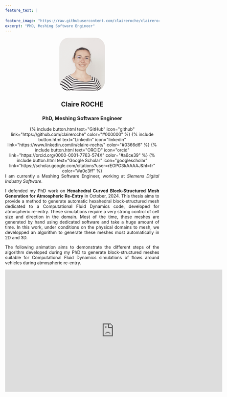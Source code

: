 ```yaml
---
feature_text: |
  
feature_image: "https://raw.githubusercontent.com/claireroche/claireroche.github.io/main/images/lilly.png"
excerpt: "PhD, Meshing Software Engineer"
---
```


<center>
<!-- {% include figure.html image="/images/ID.png" position="right" width="150" border-radius="50%" %} -->
<img src="/images/ID.png" height="auto" position="right" width="150" style="border-radius:20%">

<br>

<h2> Claire ROCHE </h2>

<h3> PhD, Meshing Software Engineer </h3>

</center>

<center>
{% include button.html text="GitHub" icon="github" link="https://github.com/claireroche" color="#000000" %} {% include button.html text="LinkedIn" icon="linkedin" link="https://www.linkedin.com/in/claire-roche/" color="#0366d6" %} {% include button.html text="ORCID" icon="orcid" link="https://orcid.org/0000-0001-7763-574X" color="#a6ce39" %} {% include button.html text="Google Scholar" icon="googlescholar" link="https://scholar.google.com/citations?user=rEOPG3kAAAAJ&hl=fr" color="#a0c3ff" %}
</center>


<div style="text-align: justify">
I am currently a Meshing Software Engineer, working at <em>Siemens Digital Industry Software</em>.

I defended my PhD work on <b>Hexahedral Curved Block-Structured Mesh Generation for Atmospheric Re-Entry</b> in October, 2024.
This thesis aims to provide a method to generate automatic hexahedral block-structured mesh dedicated to a Computational Fluid Dynamics code, developed for atmospheric re-entry.
These simulations require a very strong control of cell size and direction in the domain. Most of the time, these meshes are generated by hand using dedicated software and take a huge amount of time.
In this work, under conditions on the physical domains to mesh, we developped an algorithm to generate these meshes most automatically in 2D and 3D.  

The following animation aims to demonstrate the different steps of the algorithm developed during my PhD to generate block-structured meshes suitable for Computational Fluid Dynamics simulations of flows around vehicles during atmospheric re-entry.
</div>

<center>
<iframe src="https://cea.hal.science/cea-04622270v1/document" height="399" width="710" frameborder="0" allowfullscreen="" title="Post intégré"></iframe>
</center>